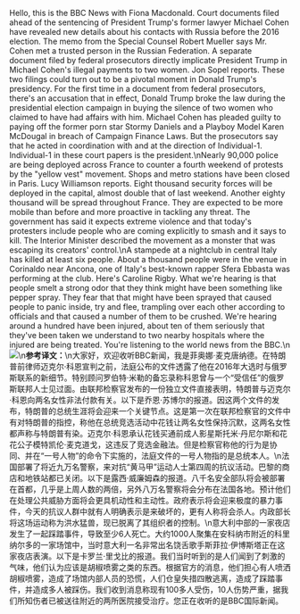 Hello, this is the BBC News with Fiona Macdonald. Court documents filed ahead of the sentencing of President Trump's former lawyer Michael Cohen have revealed new details about his contacts with Russia before the 2016 election. The memo from the Special Counsel Robert Mueller says Mr. Cohen met a trusted person in the Russian Federation. A separate document filed by federal prosecutors directly implicate President Trump in Michael Cohen's illegal payments to two women. Jon Sopel reports. These two filings could turn out to be a pivotal moment in Donald Trump's presidency. For the first time in a document from federal prosecutors, there's an accusation that in effect, Donald Trump broke the law during the presidential election campaign in buying the silence of two women who claimed to have had affairs with him. Michael Cohen has pleaded guilty to paying off the former porn star Stormy Daniels and a Playboy Model Karen McDougal in breach of Campaign Finance Laws. But the prosecutors say that he acted in coordination with and at the direction of Individual-1. Individual-1 in these court papers is the president.\nNearly 90,000 police are being deployed across France to counter a fourth weekend of protests by the "yellow vest" movement. Shops and metro stations have been closed in Paris. Lucy Williamson reports. Eight thousand security forces will be deployed in the capital, almost double that of last weekend. Another eighty thousand will be spread throughout France. They are expected to be more mobile than before and more proactive in tackling any threat. The government has said it expects extreme violence and that today's protesters include people who are coming explicitly to smash and it says to kill. The Interior Minister described the movement as a monster that was escaping its creators' control.\nA stampede at a nightclub in central Italy has killed at least six people. About a thousand people were in the venue in Corinaldo near Ancona, one of Italy's best-known rapper Sfera Ebbasta was performing at the club. Here's Caroline Rigby. What we're hearing is that people smelt a strong odor that they think might have been something like pepper spray. They fear that that might have been sprayed that caused people to panic inside, try and flee, trampling over each other according to officials and that caused a number of them to be crushed. We're hearing around a hundred have been injured, about ten of them seriously that they've been taken we understand to two nearby hospitals where the injured are being treated. You're listening to the world news from the BBC.\n![](images/nightclub.jpg)\n**参考译文：**\n大家好，欢迎收听BBC新闻，我是菲奥娜·麦克唐纳德。在特朗普前律师迈克尔·科恩宣判之前，法庭公布的文件透露了他在2016年大选时与俄罗斯联系的新细节。特别顾问罗伯特·米勒的备忘录称科恩曾与一个“受信任”的俄罗斯联邦人士见过面。由联邦检察官发布的一份独立文件直接表明，特朗普与迈克尔·科恩向两名女性非法付款有关。以下是乔恩·苏博尔的报道。因这两个文件的发布，特朗普的总统生涯将会迎来一个关键节点。这是第一次在联邦检察官的文件中有对特朗普的指控，称他在总统竞选活动中花钱让两名女性保持沉默，这两名女性都声称与特朗普有染。迈克尔·科恩承认花钱买通前成人影星斯托米·丹尼尔斯和花花公子模特凯伦·麦克道戈，这违反了竞选金融法。但是检察官称他的行为是协同、并在“一号人物”的命令下实施的，法庭文件的一号人物指的是总统本人。\n法国部署了将近九万名警察，来对抗“黄马甲”运动人士第四周的抗议活动。巴黎的商店和地铁站都已关闭。以下是露西·威廉姆森的报道。八千名安全部队将会被部署在首都，几乎是上周人数的两倍，另外八万名警察将会分布在法国各地。预计他们在处理公共威胁方面将会更具机动性和主动性。政府表示将会迎来极度的暴力事件，今天的抗议人群中就有人明确表示是来破坏的，更有人称将会杀人。内政部长将这场运动称为洪水猛兽，现已脱离了其组织者的控制。\n意大利中部的一家夜店发生了一起踩踏事件，导致至少6人死亡。大约1000人聚集在安科纳市附近的科里纳尔多的一家场馆中，当时意大利一名非常出名饶舌歌手斯菲拉·伊博斯塔正在这家夜店表演。以下是卡罗兰·里戈比的报道。我们当时听到的是人们闻到了刺激的气味，他们认为应该是胡椒喷雾之类的东西。根据官方的消息，他们担心有人喷洒胡椒喷雾，造成了场馆内部人员的恐慌，人们仓皇失措四散逃离，造成了踩踏事件，并造成多人被踩伤。我们收到消息称现有100多人受伤，10人伤势严重，据我们所知伤者已被送往附近的两所医院接受治疗。您正在收听的是BBC国际新闻。
        